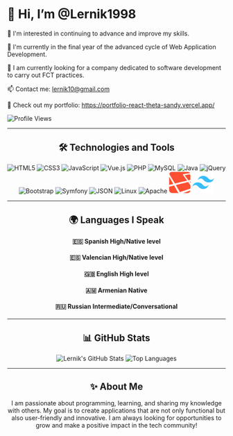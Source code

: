 <div align="left">
  <h1>👋 Hi, I’m @Lernik1998</h1>
  <p>👀 I'm interested in continuing to advance and improve my skills.</p>
  <p>🌱 I'm currently in the final year of the advanced cycle of Web Application Development.</p>
  <p>🚀 I am currently looking for a company dedicated to software development to carry out FCT practices.</p>
  <p>📫 Contact me: <a href="mailto:lernik10@gmail.com">lernik10@gmail.com</a></p>
  <p>📂 Check out my portfolio: <a href="https://portfolio-react-theta-sandy.vercel.app/" target="_blank">https://portfolio-react-theta-sandy.vercel.app/</a></p>
  <p>
    <img src="https://komarev.com/ghpvc/?username=Lernik1998&color=blue&style=flat-square" alt="Profile Views" />
  </p>
</div>

---

<h2 align="center">🛠️ Technologies and Tools</h2>
<div align="center">
  <!-- Main technologies -->
  <img src="https://cdn.jsdelivr.net/gh/devicons/devicon/icons/html5/html5-original.svg" height="50" alt="HTML5" />
  <img src="https://cdn.jsdelivr.net/gh/devicons/devicon/icons/css3/css3-original.svg" height="50" alt="CSS3" />
  <img src="https://cdn.jsdelivr.net/gh/devicons/devicon/icons/javascript/javascript-original.svg" height="50" alt="JavaScript" />
  <img src="https://cdn.jsdelivr.net/gh/devicons/devicon/icons/vuejs/vuejs-original.svg" height="50" alt="Vue.js" />
  <img src="https://cdn.jsdelivr.net/gh/devicons/devicon/icons/php/php-original.svg" height="50" alt="PHP" />

  <img src="https://cdn.jsdelivr.net/gh/devicons/devicon/icons/mysql/mysql-original.svg" height="50" alt="MySQL" />
  <img src="https://cdn.jsdelivr.net/gh/devicons/devicon/icons/java/java-original.svg" height="50" alt="Java" />
  <img src="https://cdn.jsdelivr.net/gh/devicons/devicon/icons/jquery/jquery-original.svg" height="50" alt="jQuery" />
  <img src="https://cdn.jsdelivr.net/gh/devicons/devicon/icons/bootstrap/bootstrap-original.svg" height="50" alt="Bootstrap" />
   
  <img src="https://cdn.jsdelivr.net/gh/devicons/devicon/icons/symfony/symfony-original.svg" height="50" alt="Symfony" />
  <img src="https://cdn.jsdelivr.net/gh/devicons/devicon/icons/json/json-original.svg" height="50" alt="JSON" />
  <img src="https://cdn.jsdelivr.net/gh/devicons/devicon/icons/linux/linux-original.svg" height="50" alt="Linux" />
  <img src="https://cdn.jsdelivr.net/gh/devicons/devicon/icons/apache/apache-original.svg" height="50" alt="Apache" />

  <img src="https://raw.githubusercontent.com/devicons/devicon/master/icons/laravel/laravel-plain.svg" height="50" alt="Laravel" />
 <img src="https://raw.githubusercontent.com/devicons/devicon/master/icons/tailwindcss/tailwindcss-plain.svg" height="50" alt="TailwindCSS" />

</div>

---

<h2 align="center">🌍 Languages I Speak</h2>
<div align="center">

  <h4>🇪🇸 Spanish High/Native level</h4>
  <h4>🇪🇸 Valencian High/Native level</h4>
  <h4>🇬🇧 English High level</h4>
  <h4>🇦🇲 Armenian Native</h4>
  <h4>🇷🇺 Russian Intermediate/Conversational</h4>

</div>

---

<h2 align="center">📊 GitHub Stats</h2>
<div align="center">
  <img src="https://github-readme-stats.vercel.app/api?username=Lernik1998&show_icons=true&theme=radical" alt="Lernik's GitHub Stats" />
  <img src="https://github-readme-stats.vercel.app/api/top-langs/?username=Lernik1998&layout=compact&theme=radical" alt="Top Languages" />
</div>

---

<h2 align="center">✨ About Me</h2>
<p align="center">
  I am passionate about programming, learning, and sharing my knowledge with others. My goal is to create applications that are not only functional but also user-friendly and innovative. I am always looking for opportunities to grow and make a positive impact in the tech community!
</p>

